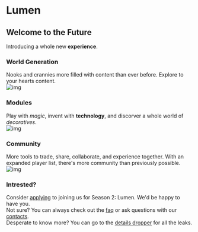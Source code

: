 # Lumen

## Welcome to the Future
Introducing a whole new **experience**.

### World Generation

Nooks and crannies more filled with content than ever before. Explore to your hearts content.
<br>
![img](img1)

### Modules

Play with *magic*, invent with **technology**, and discorver a whole world of *decoratives*.
<br>
![img](img2)

### Community

More tools to trade, share, collaborate, and experience together. With an expanded player list, there's more community than previously possible.
<br>
![img](img3)

### Intrested?

Consider [applying](apply) to joining us for Season 2: Lumen. We'd be happy to have you.  
Not sure? You can always check out the [faq](faq) or ask questions with our [contacts](contact).  
Desperate to know more? You can go to the [details dropper](inf) for all the leaks.
